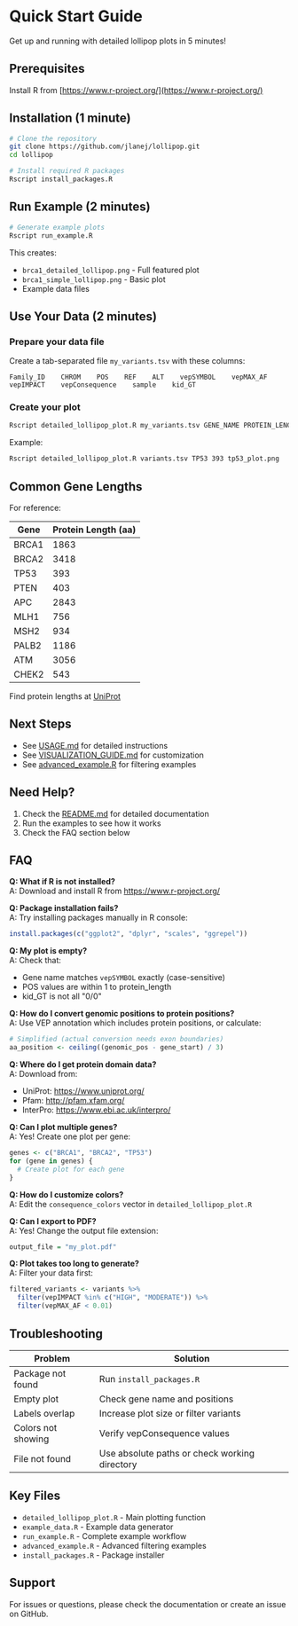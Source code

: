 # Quick Start Guide

Get up and running with detailed lollipop plots in 5 minutes!

## Prerequisites

Install R from [https://www.r-project.org/](https://www.r-project.org/)

## Installation (1 minute)

```bash
# Clone the repository
git clone https://github.com/jlanej/lollipop.git
cd lollipop

# Install required R packages
Rscript install_packages.R
```

## Run Example (2 minutes)

```bash
# Generate example plots
Rscript run_example.R
```

This creates:
- `brca1_detailed_lollipop.png` - Full featured plot
- `brca1_simple_lollipop.png` - Basic plot
- Example data files

## Use Your Data (2 minutes)

### Prepare your data file

Create a tab-separated file `my_variants.tsv` with these columns:

```
Family_ID    CHROM    POS    REF    ALT    vepSYMBOL    vepMAX_AF    vepIMPACT    vepConsequence    sample    kid_GT
```

### Create your plot

```bash
Rscript detailed_lollipop_plot.R my_variants.tsv GENE_NAME PROTEIN_LENGTH output.png
```

Example:
```bash
Rscript detailed_lollipop_plot.R variants.tsv TP53 393 tp53_plot.png
```

## Common Gene Lengths

For reference:

| Gene | Protein Length (aa) |
|------|---------------------|
| BRCA1 | 1863 |
| BRCA2 | 3418 |
| TP53 | 393 |
| PTEN | 403 |
| APC | 2843 |
| MLH1 | 756 |
| MSH2 | 934 |
| PALB2 | 1186 |
| ATM | 3056 |
| CHEK2 | 543 |

Find protein lengths at [UniProt](https://www.uniprot.org/)

## Next Steps

- See [USAGE.md](USAGE.md) for detailed instructions
- See [VISUALIZATION_GUIDE.md](VISUALIZATION_GUIDE.md) for customization
- See [advanced_example.R](advanced_example.R) for filtering examples

## Need Help?

1. Check the [README.md](README.md) for detailed documentation
2. Run the examples to see how it works
3. Check the FAQ section below

## FAQ

**Q: What if R is not installed?**  
A: Download and install R from https://www.r-project.org/

**Q: Package installation fails?**  
A: Try installing packages manually in R console:
```r
install.packages(c("ggplot2", "dplyr", "scales", "ggrepel"))
```

**Q: My plot is empty?**  
A: Check that:
- Gene name matches `vepSYMBOL` exactly (case-sensitive)
- POS values are within 1 to protein_length
- kid_GT is not all "0/0"

**Q: How do I convert genomic positions to protein positions?**  
A: Use VEP annotation which includes protein positions, or calculate:
```r
# Simplified (actual conversion needs exon boundaries)
aa_position <- ceiling((genomic_pos - gene_start) / 3)
```

**Q: Where do I get protein domain data?**  
A: Download from:
- UniProt: https://www.uniprot.org/
- Pfam: http://pfam.xfam.org/
- InterPro: https://www.ebi.ac.uk/interpro/

**Q: Can I plot multiple genes?**  
A: Yes! Create one plot per gene:
```r
genes <- c("BRCA1", "BRCA2", "TP53")
for (gene in genes) {
  # Create plot for each gene
}
```

**Q: How do I customize colors?**  
A: Edit the `consequence_colors` vector in `detailed_lollipop_plot.R`

**Q: Can I export to PDF?**  
A: Yes! Change the output file extension:
```r
output_file = "my_plot.pdf"
```

**Q: Plot takes too long to generate?**  
A: Filter your data first:
```r
filtered_variants <- variants %>%
  filter(vepIMPACT %in% c("HIGH", "MODERATE")) %>%
  filter(vepMAX_AF < 0.01)
```

## Troubleshooting

| Problem | Solution |
|---------|----------|
| Package not found | Run `install_packages.R` |
| Empty plot | Check gene name and positions |
| Labels overlap | Increase plot size or filter variants |
| Colors not showing | Verify vepConsequence values |
| File not found | Use absolute paths or check working directory |

## Key Files

- `detailed_lollipop_plot.R` - Main plotting function
- `example_data.R` - Example data generator
- `run_example.R` - Complete example workflow
- `advanced_example.R` - Advanced filtering examples
- `install_packages.R` - Package installer

## Support

For issues or questions, please check the documentation or create an issue on GitHub.
